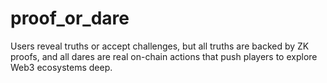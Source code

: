 # proof_or_dare
Users reveal truths or accept challenges, but all truths are backed by ZK proofs, and all dares are real on-chain actions that push players to explore Web3 ecosystems deep.

